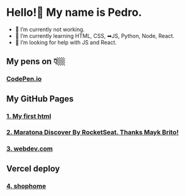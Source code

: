 # Hello!👋 My name is Pedro. 

- 🔭 I’m currently not working.
- 🌱 I’m currently learning HTML, CSS, ➡JS, Python, Node, React.
- 🤔 I’m looking for help with JS and React.
## My pens on 👇🏼
### [CodePen.io](https://codepen.io/your-work?cursor=ZD0wJm89MSZwPTEmdj00OTYyMTMwOA==)
## My GitHub Pages
### [1. My first html](https://pedrojsbezerra.github.io/MeuPrimeiroProjeto)
### [2. Maratona Discover By RocketSeat. Thanks Mayk Brito!](https://pedrojsbezerra.github.io/rocketSeat-MaratonaDiscover)
### [3. webdev.com](https://pedrojsbezerra.github.io/webdev.com)

## Vercel deploy
### [4. shophome](https://shop-home-self.vercel.app)
